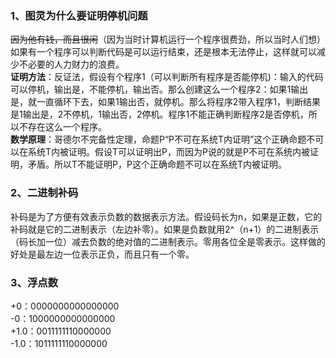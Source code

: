 ### 1、图灵为什么要证明停机问题
~~因为他有钱，而且很闲~~（因为当时计算机运行一个程序很费劲，所以当时人们想）如果有一个程序可以判断代码是可以运行结束，还是根本无法停止，这样就可以减少不必要的人力财力的浪费。  
**证明方法**：反证法，假设有个程序1（可以判断所有程序是否能停机)：输入的代码可以停机，输出是，不能停机，输出否。那么创建这么一个程序2：如果1输出是，就一直循环下去，如果1输出否，就停机。那么将程序2带入程序1，判断结果是1输出是，2不停机，1输出否，2停机。程序1不能正确判断程序2是否停机，所以不存在这么一个程序。  
**数学原理**：哥德尔不完备性定理，命题P“P不可在系统T内证明”这个正确命题不可以在系统T内被证明。假设T可以证明出P，而因为P说的就是P不可在系统内被证明，矛盾。所以T不能证明P，P这个正确命题不可以在系统T内被证明。
### 2、二进制补码  
补码是为了方便有效表示负数的数据表示方法。假设码长为n，如果是正数，它的补码就是它的二进制表示（左边补零）。如果是负数就用2^（n+1）的二进制表示（码长加一位）减去负数的绝对值的二进制表示。零用各位全是零表示。这样做的好处是最左边一位表示正负，而且只有一个零。  
### 3、浮点数
+0：0000000000000000  
-0：1000000000000000  
+1.0：0011111110000000  
-1.0：1011111110000000  
